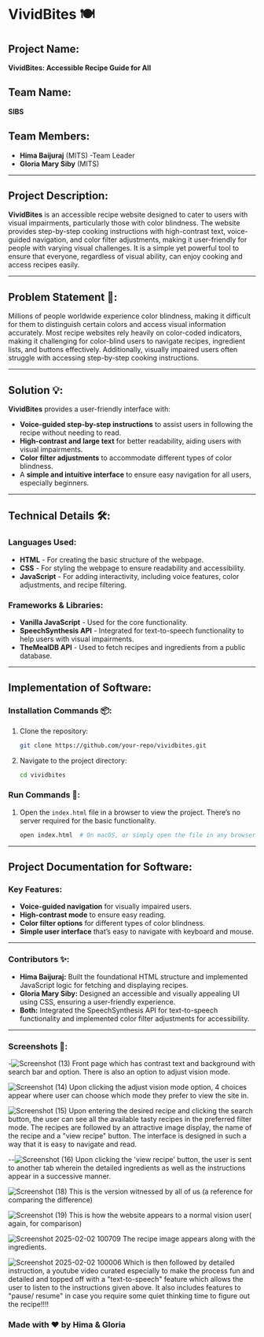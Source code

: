
# **VividBites** 🍽️

## **Project Name:**
**VividBites: Accessible Recipe Guide for All**

## **Team Name:**
**SIBS**

## **Team Members:**
- **Hima Baijuraj** (MITS) -Team Leader
- **Gloria Mary Siby** (MITS)

---

## **Project Description:**

**VividBites** is an accessible recipe website designed to cater to users with visual impairments, particularly those with color blindness. The website provides step-by-step cooking instructions with high-contrast text, voice-guided navigation, and color filter adjustments, making it user-friendly for people with varying visual challenges. It is a simple yet powerful tool to ensure that everyone, regardless of visual ability, can enjoy cooking and access recipes easily.

---

## **Problem Statement 🚨:**

Millions of people worldwide experience color blindness, making it difficult for them to distinguish certain colors and access visual information accurately. Most recipe websites rely heavily on color-coded indicators, making it challenging for color-blind users to navigate recipes, ingredient lists, and buttons effectively. Additionally, visually impaired users often struggle with accessing step-by-step cooking instructions. 

---

## **Solution 💡:**

**VividBites** provides a user-friendly interface with:
- **Voice-guided step-by-step instructions** to assist users in following the recipe without needing to read.
- **High-contrast and large text** for better readability, aiding users with visual impairments.
- **Color filter adjustments** to accommodate different types of color blindness.
- A **simple and intuitive interface** to ensure easy navigation for all users, especially beginners.

---

## **Technical Details 🛠️:**

### **Languages Used:**
- **HTML** - For creating the basic structure of the webpage.
- **CSS** - For styling the webpage to ensure readability and accessibility.
- **JavaScript** - For adding interactivity, including voice features, color adjustments, and recipe filtering.

### **Frameworks & Libraries:**
- **Vanilla JavaScript** - Used for the core functionality.
- **SpeechSynthesis API** - Integrated for text-to-speech functionality to help users with visual impairments.
- **TheMealDB API** - Used to fetch recipes and ingredients from a public database.
  
---

## **Implementation of Software:**

### **Installation Commands 📦:**
1. Clone the repository:
   ```bash
   git clone https://github.com/your-repo/vividbites.git
   ```
2. Navigate to the project directory:
   ```bash
   cd vividbites
   ```

### **Run Commands 🏁:**
1. Open the `index.html` file in a browser to view the project. There’s no server required for the basic functionality.
   ```bash
   open index.html  # On macOS, or simply open the file in any browser
   ```

---

## **Project Documentation for Software:**

### **Key Features:**
- **Voice-guided navigation** for visually impaired users.
- **High-contrast mode** to ensure easy reading.
- **Color filter options** for different types of color blindness.
- **Simple user interface** that’s easy to navigate with keyboard and mouse.
---

### **Contributors ✨:**
- **Hima Baijuraj:** Built the foundational HTML structure and implemented JavaScript logic for fetching and displaying recipes.
- **Gloria Mary Siby:** Designed an accessible and visually appealing UI using CSS, ensuring a user-friendly experience.
- **Both:** Integrated the SpeechSynthesis API for text-to-speech functionality and implemented color filter adjustments for accessibility.

---


### **Screenshots 📸:**

-![Screenshot (13)](https://github.com/user-attachments/assets/99acf755-9b06-4e1a-b842-b0cfa6fe25e8)
Front page which has contrast text and background with search bar and option. There is also an option to adjust vision mode.

![Screenshot (14)](https://github.com/user-attachments/assets/7d668348-7f7f-4f79-aa6f-fedf31ac98c0)
Upon clicking the adjust vision mode option, 4 choices appear where user can choose which mode they prefer to view the site in.


![Screenshot (15)](https://github.com/user-attachments/assets/de443cc2-cc07-446b-b086-c574a3b8072c)
Upon entering the desired recipe and clicking the search button, the user can see all the available tasty recipes in the preferred filter mode. The recipes are followed by an attractive image display, the name of the recipe and a "view recipe" button. 
The interface is designed in such a way that it is easy to navigate and read.


--![Screenshot (16)](https://github.com/user-attachments/assets/8977265a-914a-4357-800e-fdae330d2660)
Upon clicking the 'view recipe' button, the user is sent to another tab wherein the detailed ingredients as well as the instructions appear in a successive manner.


![Screenshot (18)](https://github.com/user-attachments/assets/a1433dfb-d78d-414d-b98d-6e05a6b33c9c)
This is the version witnessed by all of us (a reference for comparing the difference)


![Screenshot (19)](https://github.com/user-attachments/assets/4d884a15-a698-4e89-94de-0814f0d2908f)
This is how the website appears to a normal vision user( again, for comparison)

![Screenshot 2025-02-02 100709](https://github.com/user-attachments/assets/ec30609d-85e2-4ef8-ae04-a9e7f3852b52)
The recipe image appears along with the ingredients.


![Screenshot 2025-02-02 100006](https://github.com/user-attachments/assets/4bd7d5ea-af29-483e-866c-aabdc64ffc8d)
Which is then followed by detailed instruction, a youtube video curated especially to make the process fun and detailed and topped off with a "text-to-speech" feature which allows the user to listen to the instructions given above. It also includes features to "pause/ resume" in case you require some quiet thinking time to figure out the recipe!!!!


### **Made with ❤️ by Hima & Gloria**
